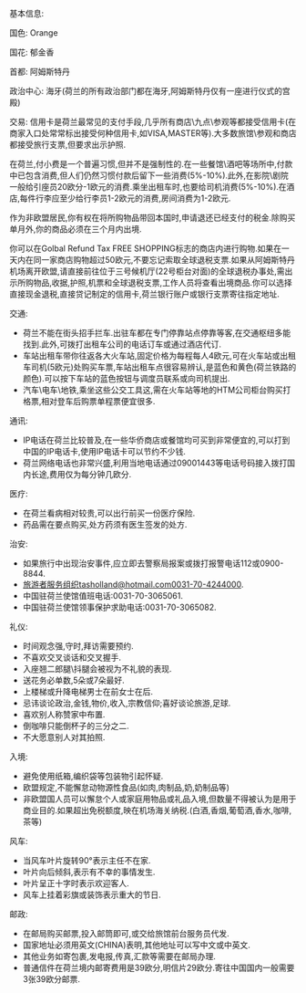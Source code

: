 基本信息:

国色: Orange

国花: 郁金香

首都: 阿姆斯特丹

政治中心: 海牙(荷兰的所有政治部门都在海牙,阿姆斯特丹仅有一座进行仪式的宫殿)

交易:
信用卡是荷兰最常见的支付手段,几乎所有商店\九点\参观等都接受信用卡(在商家入口处常常标出接受何种信用卡,如VISA,MASTER等).大多数旅馆\参观和商店都接受旅行支票,但要求出示护照.

在荷兰,付小费是一个普遍习惯,但并不是强制性的.在一些餐馆\酒吧等场所中,付款中已包含消费,但人们仍然习惯付款后留下一些消费(5%-10%).此外,在影院\剧院一般给引座员20欧分-1欧元的消费.乘坐出租车时,也要给司机消费(5%-10%).在酒店,每件行李应至少给行李员1-2欧元的消费,房间消费为1-2欧元.

作为非欧盟居民,你有权在将所购物品带回本国时,申请退还已经支付的税金.除购买单月外,你的商品必须在三个月内出境.  

你可以在Golbal Refund Tax FREE SHOPPING标志的商店内进行购物.如果在一天内在同一家商店购物超过50欧元,不要忘记索取全球退税支票.如果从阿姆斯特丹机场离开欧盟,请直接前往位于三号候机厅(22号柜台对面)的全球退税办事处,需出示所购物品,收据,护照,机票和全球退税支票,工作人员将查看出境商品.你可以选择直接现金退税,直接贷记制定的信用卡,荷兰银行账户或银行支票寄往指定地址.

交通:
- 荷兰不能在街头招手拦车.出驻车都在专门停靠站点停靠等客,在交通枢纽多能找到.此外,可拨打出租车公司的电话订车或通过酒店代订.
- 车站出租车带你往返各大火车站,固定价格为每程每人4欧元,可在火车站或出租车司机(5欧元)处购买车票,车站出租车点很容易辨认,是蓝色和黄色(荷兰铁路的颜色).可以按下车站的蓝色按钮与调度员联系或向司机提出.
- 汽车\电车\地铁,乘坐这些公交工具这,需在火车站等地的HTM公司柜台购买打格票,相对登车后购票单程票便宜很多.

通讯:
- IP电话在荷兰比较普及,在一些华侨商店或餐馆均可买到非常便宜的,可以打到中国的IP电话卡,使用IP电话卡可以节约不少钱.
- 荷兰网络电话也非常兴盛,利用当地电话通过09001443等电话号码接入拨打国内长途,费用仅为每分钟几欧分.

医疗:
- 在荷兰看病相对较贵,可以出行前买一份医疗保险.
- 药品需在要点购买,处方药须有医生签发的处方.

治安:
- 如果旅行中出现治安事件,应立即去警察局报案或拨打报警电话112或0900-8844.
- 旅游者服务组织tasholland@hotmail.com0031-70-4244000.
- 中国驻荷兰使馆值班电话:0031-70-3065061.
- 中国驻荷兰使馆领事保护求助电话:0031-70-3065082.

礼仪:

- 时间观念强,守时,拜访需要预约.
- 不喜欢交叉谈话和交叉握手.
- 入座翘二郎腿\抖腿会被视为不礼貌的表现.
- 送花务必单数,5朵或7朵最好.
- 上楼梯或升降电梯男士在前女士在后.
- 忌讳谈论政治,金钱,物价,收入,宗教信仰;喜好谈论旅游,足球.
- 喜欢别人称赞家中布置.
- 倒咖啡只能倒杯子的三分之二.
- 不大愿意别人对其拍照.

入境:
- 避免使用纸箱,编织袋等包装物引起怀疑.
- 欧盟规定,不能懈怠动物源性食品(如肉,肉制品,奶,奶制品等)
- 非欧盟国人员可以懈怠个人或家庭用物品或礼品入境,但数量不得被认为是用于商业目的.如果超出免税额度,映在机场海关纳税.(白酒,香烟,葡萄酒,香水,咖啡,茶等)

风车:
- 当风车叶片旋转90°表示主任不在家.
- 叶片向后倾斜,表示有不幸的事情发生.
- 叶片呈正十字时表示欢迎客人.
- 风车上挂着彩旗或装饰表示重大的节日.

邮政:
- 在邮局购买邮票,投入邮筒即可,或交给旅馆前台服务员代发.
- 国家地址必须用英文(CHINA)表明,其他地址可以写中文或中英文.
- 其他业务如寄包裹,发电报,传真,汇款等需要在邮局办理.
- 普通信件在荷兰境内邮寄费用是39欧分,明信片29欧分.寄往中国国内一般需要3张39欧分邮票.
